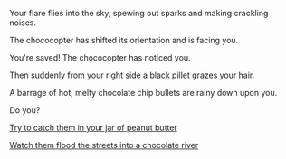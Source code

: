 Your flare flies into the sky, spewing out sparks and making crackling noises.

The chococopter has shifted its orientation and is facing you. 

You're saved! The chococopter has noticed you. 

Then suddenly from your right side a black pillet grazes your hair.

A barrage of hot, melty chocolate chip bullets are rainy down upon you. 

Do you?

[Try to catch them in your jar of peanut butter](reeses/rpbc.md)

[Watch them flood the streets into a chocolate river](charlie/charlie.md) 